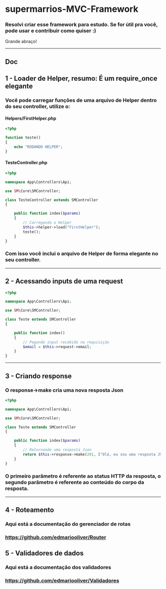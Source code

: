# supermarrios-MVC-Framework


### Resolvi criar esse framework para estudo. Se for útil pra você, pode usar e contribuir como quiser :)
Grande abraço!

<hr>

## Doc 
## 1 - Loader de Helper, resumo: É um require_once elegante
### Você pode carregar funções de uma arquivo de Helper dentro do seu controller, utilize o:

#### Helpers/FirstHelper.php
```php
<?php

function teste()
{
    echo "RODANDO HELPER";
}
```

#### TesteController.php

```php
<?php

namespace App\Controllers\Api;

use SM\Core\SMController;

class TesteController extends SMController
{

    public function index($params)
    {
        // Carregando o Helper
        $this->helper->load("FirstHelper");
        teste();
    }
}

```
### Com isso você inclui o arquivo de Helper de forma elegante no seu controller.

<hr>

## 2 - Acessando inputs de uma request
```php
<?php

namespace App\Controllers\Api;

use SM\Core\SMController;

class Teste extends SMController
{

    public function index()
    {
        // Pegando input recebido na requisição
        $email = $this->request->email;
    }
}
```
<hr>

## 3 - Criando response
### O response->make cria uma nova resposta Json
```php
<?php

namespace App\Controllers\Api;

use SM\Core\SMController;

class Teste extends SMController
{

    public function index($params)
    {
        // Retornando uma resposta Json
        return $this->response->make(201, ["Olá, eu sou uma resposta JSON"]);
    }
}

```
### O primeiro parâmetro é referente ao status HTTP da resposta, o segundo parâmetro é referente ao conteúdo do corpo da resposta.

<hr>

## 4 - Roteamento
### Aqui está a documentação do gerenciador de rotas
### https://github.com/edmariooliver/Router

## 5 - Validadores de dados
### Aqui está a documentação dos validadores
### https://github.com/edmariooliver/Validadores